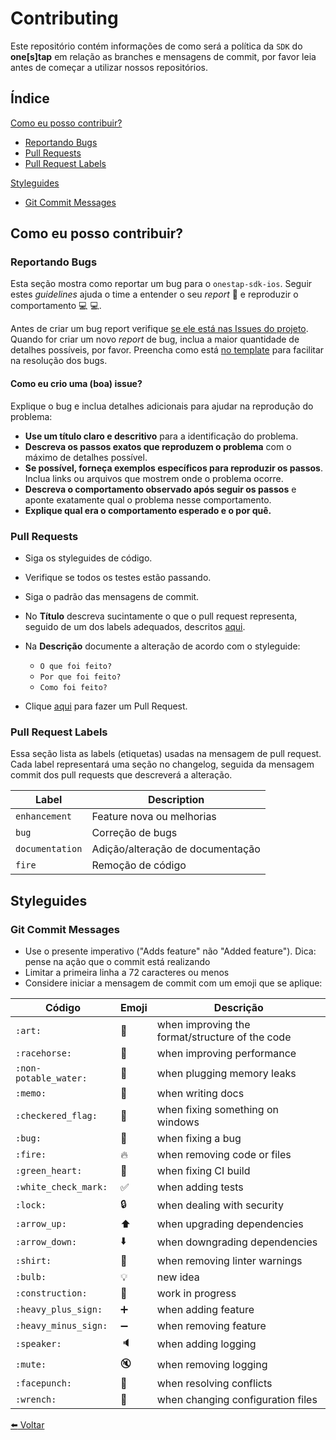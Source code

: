 # Contributing

Este repositório contém informações de como será a política da `SDK` do **one[s]tap** em relação as branches e mensagens de commit, por favor leia antes de começar a utilizar nossos repositórios.

## Índice

[Como eu posso contribuir?](#como-eu-posso-contribuir)

  * [Reportando Bugs](#reportando-bugs)
  * [Pull Requests](#pull-requests)
  * [Pull Request Labels](#pull-request-labels)

[Styleguides](#styleguides)
  * [Git Commit Messages](#git-commit-messages)

## Como eu posso contribuir?

### Reportando Bugs

Esta seção mostra como reportar um bug para o `onestap-sdk-ios`. Seguir estes _guidelines_ ajuda o time a entender o seu _report_ :pencil: e reproduzir o comportamento :computer: :computer:.

Antes de criar um bug report verifique [se ele está nas Issues do projeto](https://github.com/stone-payments/onestap-sdk-ios/issues). Quando for criar um novo _report_ de bug, inclua a maior quantidade de detalhes possíveis, por favor. Preencha como está [no template](https://github.com/stone-payments/onestap-sdk-ios/issues/new) para facilitar na resolução dos bugs.

#### Como eu crio uma (boa) issue?

Explique o bug e inclua detalhes adicionais para ajudar na reprodução do problema:

* **Use um título claro e descritivo** para a identificação do problema.
* **Descreva os passos exatos que reproduzem o problema** com o máximo de detalhes possível. 
* **Se possível, forneça exemplos específicos para reproduzir os passos**. Inclua links ou arquivos que mostrem onde o problema ocorre.
* **Descreva o comportamento observado após seguir os passos** e aponte exatamente qual o problema nesse comportamento.
* **Explique qual era o comportamento esperado e o por quê.**

### Pull Requests

* Siga os styleguides de código.
* Verifique se todos os testes estão passando.
* Siga o padrão das mensagens de commit.
* No **Título** descreva sucintamente o que o pull request representa, seguido de um dos labels adequados, descritos [aqui](#pull-request-labels).
* Na **Descrição** documente a alteração de acordo com o styleguide:
 
  - `O que foi feito?`
  - `Por que foi feito?`
  - `Como foi feito?`
* Clique [aqui](https://github.com/stone-payments/onestap-sdk-ios/pulls) para fazer um Pull Request.

### Pull Request Labels

Essa seção lista as labels (etiquetas) usadas na mensagem de pull request.
Cada label representará uma seção no changelog, seguida da mensagem commit dos pull requests que descreverá a alteração.

| Label |  Description |
| --- | --- |
| `enhancement` |  Feature nova ou melhorias |
| `bug` | Correção de bugs |
|`documentation`| Adição/alteração de documentação |
| `fire` |  Remoção de código |

## Styleguides

### Git Commit Messages

* Use o presente imperativo ("Adds feature" não "Added feature"). Dica: pense na ação que o commit está realizando
* Limitar a primeira linha a 72 caracteres ou menos
* Considere iniciar a mensagem de commit com um emoji que se aplique:

| Código                | Emoji               | Descrição                                       |
|-----------------------|---------------------|-------------------------------------------------|
| `:art:`               | :art:               | when improving the format/structure of the code |
| `:racehorse:`         | :racehorse:         | when improving performance                      |
| `:non-potable_water:` | :non-potable_water: | when plugging memory leaks                      |
| `:memo:`              | :memo:              | when writing docs                               |
| `:checkered_flag:`    | :checkered_flag:    | when fixing something on windows                |
| `:bug:`               | :bug:               | when fixing a bug                               |
| `:fire:`              | :fire:              | when removing code or files                     |
| `:green_heart:`       | :green_heart:       | when fixing CI build                            |
| `:white_check_mark:`  | :white_check_mark:  | when adding tests                               |
| `:lock:`              | :lock:              | when dealing with security                      |
| `:arrow_up:`          | :arrow_up:          | when upgrading dependencies                     |
| `:arrow_down:`        | :arrow_down:        | when downgrading dependencies                   |
| `:shirt:`             | :shirt:             | when removing linter warnings                   |
| `:bulb:`              | :bulb:              | new idea                                        |
| `:construction:`      | :construction:      | work in progress                                |
| `:heavy_plus_sign:`   | :heavy_plus_sign:   | when adding feature                             |
| `:heavy_minus_sign:`  | :heavy_minus_sign:  | when removing feature                           |
| `:speaker:`           | :speaker:           | when adding logging                             |
| `:mute:`              | :mute:              | when removing logging                           |
| `:facepunch:`         | :facepunch:         | when resolving conflicts                        |
| `:wrench:`            | :wrench:            | when changing configuration files               |

[:arrow_left: Voltar](README.md)